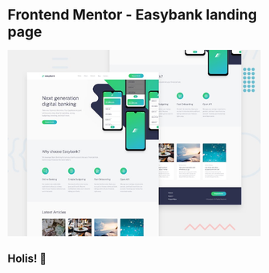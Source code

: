 # Frontend Mentor - Easybank landing page

![Design preview for the Easybank landing page coding challenge](./design/desktop-preview.jpg)

## Holis! 👋
